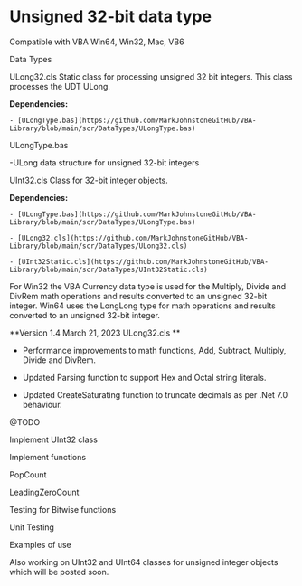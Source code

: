 # Unsigned 32-bit data type 

Compatible with VBA Win64, Win32, Mac, VB6

Data Types

ULong32.cls Static class for processing unsigned 32 bit integers. This class processes the UDT ULong.  

  **Dependencies:**
  
    - [ULongType.bas](https://github.com/MarkJohnstoneGitHub/VBA-Library/blob/main/scr/DataTypes/ULongType.bas)     


ULongType.bas

-ULong data structure for unsigned 32-bit integers	

UInt32.cls Class for 32-bit integer objects.

  **Dependencies:**
  
    - [ULongType.bas](https://github.com/MarkJohnstoneGitHub/VBA-Library/blob/main/scr/DataTypes/ULongType.bas)  
    
    - [ULong32.cls](https://github.com/MarkJohnstoneGitHub/VBA-Library/blob/main/scr/DataTypes/ULong32.cls)
    
    - [UInt32Static.cls](https://github.com/MarkJohnstoneGitHub/VBA-Library/blob/main/scr/DataTypes/UInt32Static.cls) 
    

For Win32 the VBA Currency data type is used for the Multiply, Divide and DivRem math operations and results converted to an unsigned 32-bit integer.  Win64 uses the LongLong type for math operations and results converted to an unsigned 32-bit integer.

**Version 1.4 March 21, 2023 ULong32.cls  **

- Performance improvements to math functions, Add, Subtract, Multiply, Divide and DivRem.  

- Updated Parsing function to support Hex and Octal string literals.  

- Updated CreateSaturating function to truncate decimals as per .Net 7.0 behaviour. 


@TODO

Implement UInt32 class

Implement functions

PopCount

LeadingZeroCount

Testing for Bitwise functions

Unit Testing

Examples of use


Also working on UInt32 and UInt64 classes for unsigned integer objects which will be posted soon.

